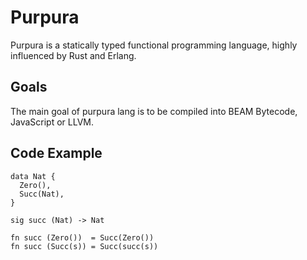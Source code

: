 # Purpura

Purpura is a statically typed functional programming language, highly influenced by Rust and Erlang.

## Goals

The main goal of purpura lang is to be compiled into BEAM Bytecode, JavaScript or LLVM.

## Code Example

```purr
data Nat {
  Zero(),
  Succ(Nat),
}

sig succ (Nat) -> Nat

fn succ (Zero())  = Succ(Zero())
fn succ (Succ(s)) = Succ(succ(s))
```
